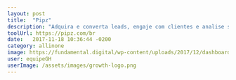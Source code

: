 ```yaml
---
layout: post
title:  "Pipz"
description: "Adquira e converta leads, engaje com clientes e analise suas estratégias de negócio, tudo no mesmo lugar."
toolUrl: https://pipz.com/br
date:   2017-11-18 10:36:44 -0200
category: allinone
image: https://fundamental.digital/wp-content/uploads/2017/12/dashboard.png
user: equipeGH
userImage: /assets/images/growth-logo.png
---
```

